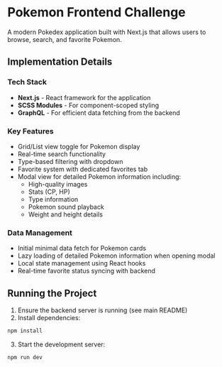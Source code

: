 # Pokemon Frontend Challenge

A modern Pokedex application built with Next.js that allows users to browse, search, and favorite Pokemon.

## Implementation Details

### Tech Stack
- **Next.js** - React framework for the application
- **SCSS Modules** - For component-scoped styling
- **GraphQL** - For efficient data fetching from the backend

### Key Features
- Grid/List view toggle for Pokemon display
- Real-time search functionality
- Type-based filtering with dropdown
- Favorite system with dedicated favorites tab
- Modal view for detailed Pokemon information including:
  - High-quality images
  - Stats (CP, HP)
  - Type information
  - Pokemon sound playback
  - Weight and height details

### Data Management
- Initial minimal data fetch for Pokemon cards
- Lazy loading of detailed Pokemon information when opening modal
- Local state management using React hooks
- Real-time favorite status syncing with backend

## Running the Project

1. Ensure the backend server is running (see main README)
2. Install dependencies:
```bash
npm install
```
3. Start the development server:
```bash
npm run dev
```